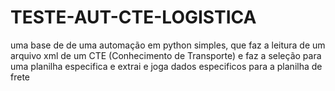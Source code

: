 # TESTE-AUT-CTE-LOGISTICA
uma base de de uma automação em python simples, que faz a leitura de um arquivo xml de um CTE (Conhecimento de Transporte) e faz a seleção para uma planilha especifica e extrai e joga dados especificos para a planilha de frete 
